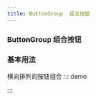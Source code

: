 ```yaml
---
title: ButtonGroup  组合按钮
---
```


### ButtonGroup  组合按钮
### 基本用法
横向排列的按钮组合
::: demo
<template>
   <v-group>
    <v-button icon="left"></v-button>
    <v-button>Back</v-button>
    <v-button>Go</v-button>
    <v-button>Prev</v-button>
    <v-button icon="right"></v-button>
   </v-group> 
</template>

<script>
import Button from '../../src/basic/button'
import ButtonGroup from '../../src/basic/button-group'
export default {
    components: {
        'v-button': Button,
        'v-group':ButtonGroup
    }
}
</script>
:::